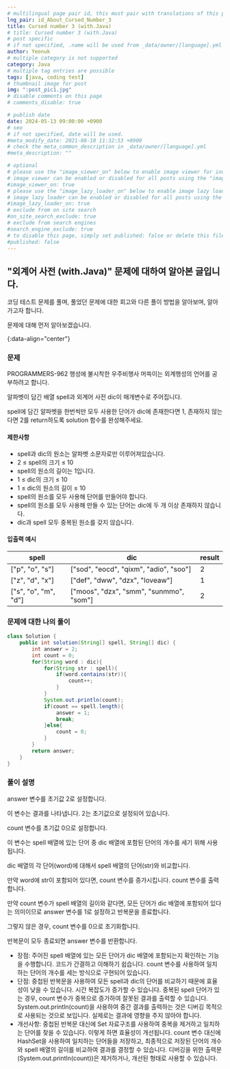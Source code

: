 ```yaml
---
# multilingual page pair id, this must pair with translations of this page. (This name must be unique)
lng_pair: id_About_Cursed_Number_3
title: Cursed number 3 (with.Java)
# title: Cursed number 3 (with.Java)
# post specific
# if not specified, .name will be used from _data/owner/[language].yml
author: Yeonuk
# multiple category is not supported
category: Java
# multiple tag entries are possible
tags: [java, coding test]
# thumbnail image for post
img: ":post_pic1.jpg"
# disable comments on this page
# comments_disable: true

# publish date
date: 2024-05-13 09:00:00 +0900
# seo
# if not specified, date will be used.
#meta_modify_date: 2021-08-10 11:32:53 +0900
# check the meta_common_description in _data/owner/[language].yml
#meta_description: ""

# optional
# please use the "image_viewer_on" below to enable image viewer for individual pages or posts (_posts/ or [language]/_posts folders).
# image viewer can be enabled or disabled for all posts using the "image_viewer_posts: true" setting in _data/conf/main.yml.
#image_viewer_on: true
# please use the "image_lazy_loader_on" below to enable image lazy loader for individual pages or posts (_posts/ or [language]/_posts folders).
# image lazy loader can be enabled or disabled for all posts using the "image_lazy_loader_posts: true" setting in _data/conf/main.yml.
#image_lazy_loader_on: true
# exclude from on site search
#on_site_search_exclude: true
# exclude from search engines
#search_engine_exclude: true
# to disable this page, simply set published: false or delete this file
#published: false
---
```


<!-- outline-start -->

## "외계어 사전 (with.Java)" 문제에 대하여 알아본 글입니다.

코딩 테스트 문제를 풀며, 풀었던 문제에 대한 회고와 다른 풀이 방법을 알아보며, 알아가고자 합니다.

문제에 대해 먼저 알아보겠습니다.

{:data-align="center"}

<!-- outline-end -->

### 문제

PROGRAMMERS-962 행성에 불시착한 우주비행사 머쓱이는 외계행성의 언어를 공부하려고 합니다.

알파벳이 담긴 배열 spell과 외계어 사전 dic이 매개변수로 주어집니다.

spell에 담긴 알파벳을 한번씩만 모두 사용한 단어가 dic에 존재한다면 1, 존재하지 않는다면 2를 return하도록 solution 함수를 완성해주세요.

#### 제한사항

- spell과 dic의 원소는 알파벳 소문자로만 이루어져있습니다.
- 2 ≤ spell의 크기 ≤ 10
- spell의 원소의 길이는 1입니다.
- 1 ≤ dic의 크기 ≤ 10
- 1 ≤ dic의 원소의 길이 ≤ 10
- spell의 원소를 모두 사용해 단어를 만들어야 합니다.
- spell의 원소를 모두 사용해 만들 수 있는 단어는 dic에 두 개 이상 존재하지 않습니다.
- dic과 spell 모두 중복된 원소를 갖지 않습니다.

#### 입출력 예시

<!-- | keyinput                                  | board    | result  |
| ----------------------------------------- | -------- | ------- |
| ["left", "right", "up", "right", "right"] | [11, 11] | [2, 1]  |
| ["down", "down", "down", "down", "down"]  | [7, 9]   | [0, -4] | -->

| spell                | dic                                     | result |
| -------------------- | --------------------------------------- | ------ |
| ["p", "o", "s"]      | ["sod", "eocd", "qixm", "adio", "soo"]  | 2      |
| ["z", "d", "x"]      | ["def", "dww", "dzx", "loveaw"]         | 1      |
| ["s", "o", "m", "d"] | ["moos", "dzx", "smm", "sunmmo", "som"] | 2      |

### 문제에 대한 나의 풀이

```java
class Solution {
    public int solution(String[] spell, String[] dic) {
        int answer = 2;
        int count = 0;
        for(String word : dic){
            for(String str : spell){
                if(word.contains(str)){
                    count++;
                }
            }
            System.out.println(count);
            if(count == spell.length){
                answer = 1;
                break;
            }else{
                count = 0;
            }
        }
        return answer;
    }
}
```

### 풀이 설명

answer 변수를 초기값 2로 설정합니다.

이 변수는 결과를 나타냅니다. 2는 초기값으로 설정되어 있습니다.

count 변수를 초기값 0으로 설정합니다.

이 변수는 spell 배열에 있는 단어 중 dic 배열에 포함된 단어의 개수를 세기 위해 사용됩니다.

dic 배열의 각 단어(word)에 대해서 spell 배열의 단어(str)와 비교합니다.

만약 word에 str이 포함되어 있다면, count 변수를 증가시킵니다.
count 변수를 출력합니다.

만약 count 변수가 spell 배열의 길이와 같다면, 모든 단어가 dic 배열에 포함되어 있다는 의미이므로 answer 변수를 1로 설정하고 반복문을 종료합니다.

그렇지 않은 경우, count 변수를 0으로 초기화합니다.

반복문이 모두 종료되면 answer 변수를 반환합니다.

- 장점: 주어진 spell 배열에 있는 모든 단어가 dic 배열에 포함되는지 확인하는 기능을 수행합니다. 코드가 간결하고 이해하기 쉽습니다. count 변수를 사용하여 일치하는 단어의 개수를 세는 방식으로 구현되어 있습니다.
- 단점: 중첩된 반복문을 사용하여 모든 spell과 dic의 단어를 비교하기 때문에 효율성이 낮을 수 있습니다. 시간 복잡도가 증가할 수 있습니다. 중복된 spell 단어가 있는 경우, count 변수가 중복으로 증가하여 잘못된 결과를 출력할 수 있습니다. System.out.println(count)을 사용하여 중간 결과를 출력하는 것은 디버깅 목적으로 사용되는 것으로 보입니다. 실제로는 결과에 영향을 주지 않아야 합니다.
- 개선사항: 중첩된 반복문 대신에 Set 자료구조를 사용하여 중복을 제거하고 일치하는 단어를 찾을 수 있습니다. 이렇게 하면 효율성이 개선됩니다. count 변수 대신에 HashSet을 사용하여 일치하는 단어들을 저장하고, 최종적으로 저장된 단어의 개수와 spell 배열의 길이를 비교하여 결과를 결정할 수 있습니다. 디버깅을 위한 출력문(System.out.println(count))은 제거하거나, 개선된 형태로 사용할 수 있습니다.
